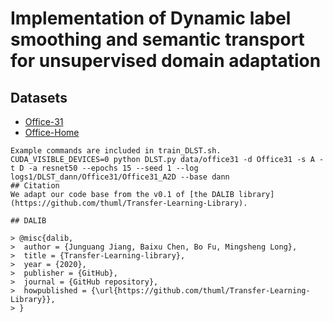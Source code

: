 # Implementation of Dynamic label smoothing and semantic transport for unsupervised domain adaptation

## Datasets
- [Office-31](https://people.eecs.berkeley.edu/~jhoffman/domainadapt/)
- [Office-Home](https://www.hemanthdv.org/OfficeHome-Dataset/)

```
Example commands are included in train_DLST.sh.
CUDA_VISIBLE_DEVICES=0 python DLST.py data/office31 -d Office31 -s A -t D -a resnet50 --epochs 15 --seed 1 --log logs1/DLST_dann/Office31/Office31_A2D --base dann
## Citation
We adapt our code base from the v0.1 of [the DALIB library](https://github.com/thuml/Transfer-Learning-Library).

## DALIB

> @misc{dalib,  
>  author = {Junguang Jiang, Baixu Chen, Bo Fu, Mingsheng Long},  
>  title = {Transfer-Learning-library},  
>  year = {2020},  
>  publisher = {GitHub},  
>  journal = {GitHub repository},  
>  howpublished = {\url{https://github.com/thuml/Transfer-Learning-Library}},  
> }  



